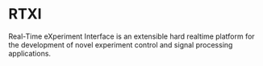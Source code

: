 RTXI
====

Real-Time eXperiment Interface is an extensible hard realtime platform for the development of novel experiment control and signal processing applications.
